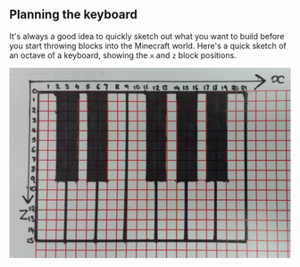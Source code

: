 ## Planning the keyboard

It's always a good idea to quickly sketch out what you want to build before you start throwing blocks into the Minecraft world. Here's a quick sketch of an octave of a keyboard, showing the `x` and `z` block positions.

![octave sketch](images/octave.jpg)

